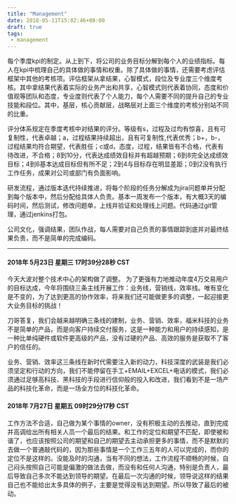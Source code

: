 ```yaml
---
title: "Management"
date: 2018-05-11T15:02:46+08:00
draft: true
tags:
 - management
---
```

每个季度kpi的制定。从上到下，将公司的业务目标分解到每个人的业绩指标。每人在kpi中梳理自己的具体做的事情和权重。除了具体做的事情，还需要考虑评估框架中其他的考核项。评估框架从拿结果，心智模式，段位及专业度三个维度考核。其中拿结果代表着实际的业务产出和共享，心智模式则代表着协同，态度和价值观等团队和态度，专业度则代表了个人能力，每个人需要不同的提升自己的专业技能和段位。其中，基层，核心贡献层，战略层对上面三个维度的考核分别站不同的比重。

评分体系规定在季度考核中对结果的评分。等级有s，过程及过均有惊喜，且有可复制性，代表卓越；a，过程结果持续超出，且有可复制性,代表优秀；b+，b-，过程结果均符合期望，代表胜任；c或d，态度，过程，结果皆有不合格，代表有待改进，不合格；8到10分，代表达成绩效目标并有超越预期；6到8完全达成绩效目标；4到6基本达成目标但有所不足；2到4与目标存在明显差距；0到2没有执行工作任务，成果对公司或部门有负面影响。

研发流程，通过版本迭代持续推进，将每个阶段的任务分解成为jira问题单并分配到每个版本中，然后分配给具体人负责。基本一周发布一个版本，有大概3天的编码时间，然后测试，修改问题单，上线并验证和处理线上问题。代码通过git管理，通过jenkins打包。

公司文化，强调结果，团队作战，每人需要对自己负责的事情跟踪到底并对最终结果负责，而不是简单的完成编码。


***


#### 2018年 5月23日 星期三 17时39分28秒 CST
今天大波对整个技术中心的架构做了调整。 为了更强有力地推动年度4万交易用户的目标达成，今年将围绕三条主线开展工作：业务线，营销线，效率线。唯有变化是不变的，为了达到更高的协作效率，将来我们还可能做更多的调整，一起迎接更大业务目标的挑战！

刀哥答复，我们会越来越明确三条线的建制，业务、营销、效率，福米科技的业务不是简单的产品，而是向客户持续交付服务，这是一种能力和用户的持续感知，是一种比单纯硬件或软件更高级的产品，没有过硬的产品、高效的服务是获取不了客户的信任的。

业务、营销、效率这三条线在新时代需要注入新的动力，科技深度的武装是我们必须坚定和行动的方向，我们不能停留在手工+EMAIL+EXCEL+电话的模式，我们必须通过足够高科技、黑科技的手段进行信仰般的投入和改进，我们看到不是一场产品的科技化革命，而是一场全方位的科技化革命。


#### 2018年 7月27日 星期五 09时29分17秒 CST
工作方法不合适，自己做为某个事情的owner，没有积极主动的去推动，直到完成并高调给出所有相关人员一个最后的结果。和工作的定位和期望不匹配，即使被和谐了，也应该按照公司的期望和自己的期望去主动承担更多的事情，而不是默默的去做一个普通敲代码的，因为那些事情是一个工作三五年的人可以完成的，而你的定位不是这样的。没能及时的沟通，当有不同的想法，工作流程不顺畅的时候，自己闷头按照自己可能是偏激的做法去做，而没有和任何人沟通，特别是负责人，最后导致自己多次不能达到领导的期望。在最后一次沟通的时候，领导说这样的结果自己也不能给出太多具体的例子，主要是觉得没有达到期望。所以导致了最后的被动。
